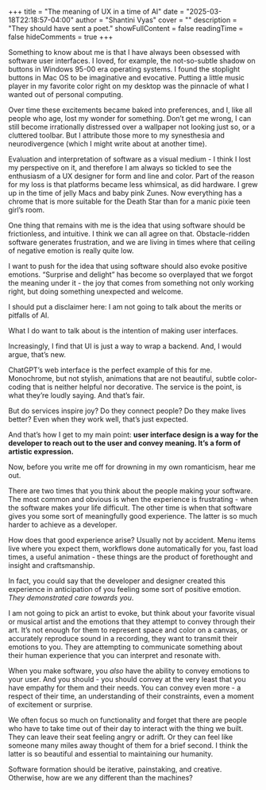 +++
title = "The meaning of UX in a time of AI"
date = "2025-03-18T22:18:57-04:00"
author = "Shantini Vyas"
cover = ""
description = "They should have sent a poet."
showFullContent = false
readingTime = false
hideComments = true
+++

Something to know about me is that I have always been obsessed with software user interfaces. I loved, for example, the not-so-subtle shadow on buttons in Windows 95-00 era operating systems. I found the stoplight buttons in Mac OS to be imaginative and evocative. Putting a little music player in my favorite color right on my desktop was the pinnacle of what I wanted out of personal computing.

Over time these excitements became baked into preferences, and I, like all people who age, lost my wonder for something. Don’t get me wrong, I can still become irrationally distressed over a wallpaper not looking just so, or a cluttered toolbar. But I attribute those more to my synesthesia and neurodivergence (which I might write about at another time). 

Evaluation and interpretation of software as a visual medium - I think I lost my perspective on it, and therefore I am always so tickled to see the enthusiasm of a UX designer for form and line and color. Part of the reason for my loss is that platforms became less whimsical, as did hardware. I grew up in the time of jelly Macs and baby pink Zunes. Now everything has a chrome that is more suitable for the Death Star than for a manic pixie teen girl’s room. 

One thing that remains with me is the idea that using software should be frictionless, and intuitive. I think we can all agree on that. Obstacle-ridden software generates frustration, and we are living in times where that ceiling of negative emotion is really quite low. 

I want to push for the idea that using software should also evoke positive emotions. “Surprise and delight” has become so overplayed that we forgot the meaning under it - the joy that comes from something not only working right, but doing something unexpected and welcome. 

I should put a disclaimer here: I am not going to talk about the merits or pitfalls of AI. 

What I do want to talk about is the intention of making user interfaces. 

Increasingly, I find that UI is just a way to wrap a backend. And, I would argue, that’s new. 

ChatGPT’s web interface is the perfect example of this for me. Monochrome, but not stylish, animations that are not beautiful, subtle color-coding that is neither helpful nor decorative. The service is the point, is what they’re loudly saying. And that’s fair. 

But do services inspire joy? Do they connect people? Do they make lives better? Even when they work well, that’s just expected. 

And that’s how I get to my main point: **user interface design is a way for the developer to reach out to the user and convey meaning. It’s a form of artistic expression.** 

Now, before you write me off for drowning in my own romanticism, hear me out. 

There are two times that you think about the people making your software. The most common and obvious is when the experience is frustrating - when the software makes your life difficult. The other time is when that software gives you some sort of meaningfully good experience. The latter is so much harder to achieve as a developer.

How does that good experience arise? Usually not by accident. Menu items live where you expect them, workflows done automatically for you, fast load times, a useful animation - these things are the product of forethought and insight and craftsmanship. 

In fact, you could say that the developer and designer created this experience in anticipation of you feeling some sort of positive emotion. _They demonstrated care towards you_. 

I am not going to pick an artist to evoke, but think about your favorite visual or musical artist and the emotions that they attempt to convey through their art. It’s not enough for them to represent space and color on a canvas, or accurately reproduce sound in a recording, they want to transmit their emotions to you. They are attempting to communicate something about their human experience that you can interpret and resonate with. 

When you make software, you _also_ have the ability to convey emotions to your user. And you should - you should convey at the very least that you have empathy for them and their needs. You can convey even more - a respect of their time, an understanding of their constraints, even a moment of excitement or surprise.

We often focus so much on functionality and forget that there are people who have to take time out of their day to interact with the thing we built. They can leave their seat feeling angry or adrift. Or they can feel like someone many miles away thought of them for a brief second. I think the latter is so beautiful and essential to maintaining our humanity. 

Software formation should be iterative, painstaking, and creative. Otherwise, how are we any different than the machines?
